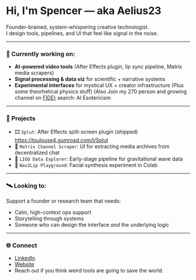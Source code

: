 # Hi, I'm Spencer — aka Aelius23

Founder-brained, system-whispering creative technologist.  
I design tools, pipelines, and UI that feel like signal in the noise.

---

### 🧰 Currently working on:
- **AI-powered video tools** (After Effects plugin, lip sync pipeline, Matrix media scrapers)
- **Signal processing & data viz** for scientific + narrative systems
- **Experimental interfaces** for mystical UX + creator infrastructure
(Plus some theorhetical physics stuff) (Also Join my 270 person and growing channel on [FIDE)](https://www.fide.co/) search: AI Esotericism

---

### 🧪 Projects
- 🎞️ `Splut`: After Effects split-screen plugin (shipped) https://toulouse4.gumroad.com/l/Splut
- 🧵 `Matrix Channel Scraper`: UI for extracting media archives from decentralized chat
- 🌌 `LIGO Data Explorer`: Early-stage pipeline for gravitational wave data 
- 🧠 `Wav2Lip Playground`: Facial synthesis experiment in Colab

---

### 🛰️ Looking to:
Support a founder or research team that needs:
- Calm, high-context ops support  
- Storytelling through systems  
- Someone who can design the interface *and* the underlying logic

---

### 🌐 Connect
- [LinkedIn](https://www.linkedin.com/in/spencer-toulouse-43276830/)
- [Website](https://spencer-video.com)  
- Reach out if you think weird tools are going to save the world.
